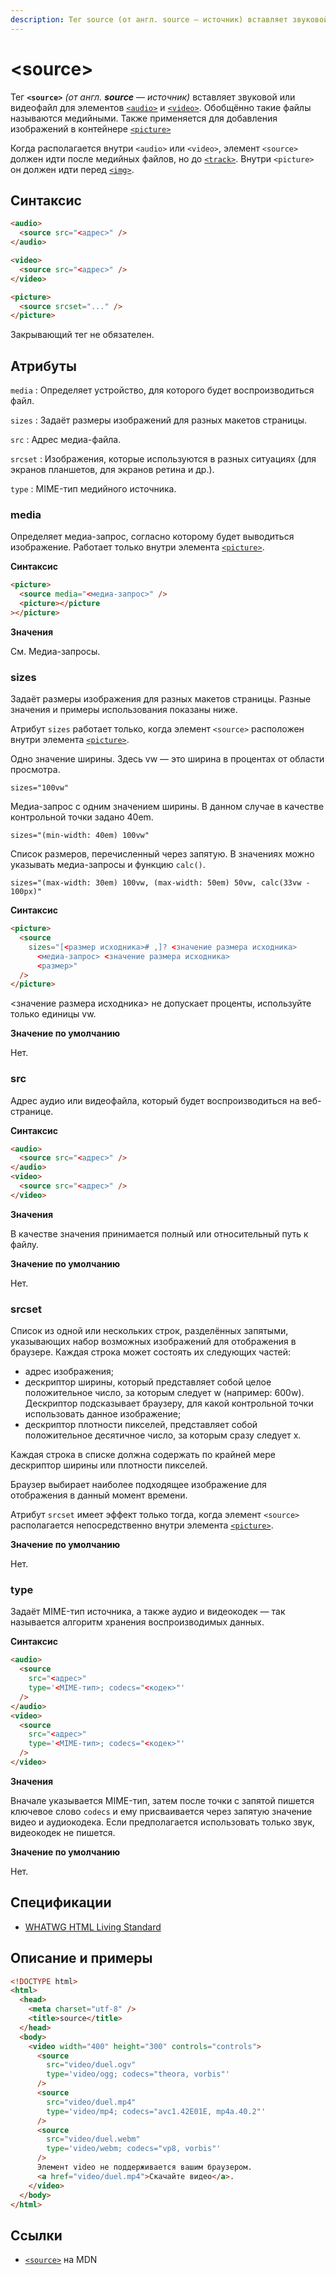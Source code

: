 ```yaml
---
description: Тег source (от англ. source — источник) вставляет звуковой или видеофайл для элементов audio и video
---
```


# &lt;source&gt;

Тег **`<source>`** _(от англ. **source** — источник)_ вставляет звуковой или видеофайл для элементов [`<audio>`](audio.md) и [`<video>`](video.md). Обобщённо такие файлы называются медийными. Также применяется для добавления изображений в контейнере [`<picture>`](picture.md)

Когда располагается внутри `<audio>` или `<video>`, элемент `<source>` должен идти после медийных файлов, но до [`<track>`](track.md). Внутри `<picture>` он должен идти перед [`<img>`](img.md).

## Синтаксис

```html
<audio>
  <source src="<адрес>" />
</audio>

<video>
  <source src="<адрес>" />
</video>

<picture>
  <source srcset="..." />
</picture>
```

Закрывающий тег не обязателен.

## Атрибуты

`media`
: Определяет устройство, для которого будет воспроизводиться файл.

`sizes`
: Задаёт размеры изображений для разных макетов страницы.

`src`
: Адрес медиа-файла.

`srcset`
: Изображения, которые используются в разных ситуациях (для экранов планшетов, для экранов ретина и др.).

`type`
: MIME-тип медийного источника.

### media

Определяет медиа-запрос, согласно которому будет выводиться изображение. Работает только внутри элемента [`<picture>`](picture.md).

**Синтаксис**

```html
<picture>
  <source media="<медиа-запрос>" />
  <picture></picture
></picture>
```

**Значения**

См. Медиа-запросы.

### sizes

Задаёт размеры изображения для разных макетов страницы. Разные значения и примеры использования показаны ниже.

Атрибут `sizes` работает только, когда элемент `<source>` расположен внутри элемента [`<picture>`](picture.md).

Одно значение ширины. Здесь vw — это ширина в процентах от области просмотра.

```
sizes="100vw"
```

Медиа-запрос с одним значением ширины. В данном случае в качестве контрольной точки задано 40em.

```
sizes="(min-width: 40em) 100vw"
```

Список размеров, перечисленный через запятую. В значениях можно указывать медиа-запросы и функцию `calc()`.

```
sizes="(max-width: 30em) 100vw, (max-width: 50em) 50vw, calc(33vw - 100px)"
```

**Синтаксис**

```html
<picture>
  <source
    sizes="[<размер исходника># ,]? <значение размера исходника>
      <медиа-запрос> <значение размера исходника>
      <размер>"
  />
</picture>
```

<значение размера исходника> не допускает проценты, используйте только единицы vw.

**Значение по умолчанию**

Нет.

### src

Адрес аудио или видеофайла, который будет воспроизводиться на веб-странице.

**Синтаксис**

```html
<audio>
  <source src="<адрес>" />
</audio>
<video>
  <source src="<адрес>" />
</video>
```

**Значения**

В качестве значения принимается полный или относительный путь к файлу.

**Значение по умолчанию**

Нет.

### srcset

Список из одной или нескольких строк, разделённых запятыми, указывающих набор возможных изображений для отображения в браузере. Каждая строка может состоять их следующих частей:

- адрес изображения;
- дескриптор ширины, который представляет собой целое положительное число, за которым следует w (например: 600w). Дескриптор подсказывает браузеру, для какой контрольной точки использовать данное изображение;
- дескриптор плотности пикселей, представляет собой положительное десятичное число, за которым сразу следует х.

Каждая строка в списке должна содержать по крайней мере дескриптор ширины или плотности пикселей.

Браузер выбирает наиболее подходящее изображение для отображения в данный момент времени.

Атрибут `srcset` имеет эффект только тогда, когда элемент `<source>` располагается непосредственно внутри элемента [`<picture>`](picture.md).

**Значение по умолчанию**

Нет.

### type

Задаёт MIME-тип источника, а также аудио и видеокодек — так называется алгоритм хранения воспроизводимых данных.

**Синтаксис**

```html
<audio>
  <source
    src="<адрес>"
    type='<MIME-тип>; codecs="<кодек>"'
  />
</audio>
<video>
  <source
    src="<адрес>"
    type='<MIME-тип>; codecs="<кодек>"'
  />
</video>
```

**Значения**

Вначале указывается MIME-тип, затем после точки с запятой пишется ключевое слово `codecs` и ему присваивается через запятую значение видео и аудиокодека. Если предполагается использовать только звук, видеокодек не пишется.

**Значение по умолчанию**

Нет.

## Спецификации

- [WHATWG HTML Living Standard](https://html.spec.whatwg.org/multipage/embedded-content.html#the-source-element)

## Описание и примеры

```html
<!DOCTYPE html>
<html>
  <head>
    <meta charset="utf-8" />
    <title>source</title>
  </head>
  <body>
    <video width="400" height="300" controls="controls">
      <source
        src="video/duel.ogv"
        type='video/ogg; codecs="theora, vorbis"'
      />
      <source
        src="video/duel.mp4"
        type='video/mp4; codecs="avc1.42E01E, mp4a.40.2"'
      />
      <source
        src="video/duel.webm"
        type='video/webm; codecs="vp8, vorbis"'
      />
      Элемент video не поддерживается вашим браузером.
      <a href="video/duel.mp4">Скачайте видео</a>.
    </video>
  </body>
</html>
```

## Ссылки

- [`<source>`](https://developer.mozilla.org/ru/docs/Web/HTML/Element/source) на MDN
